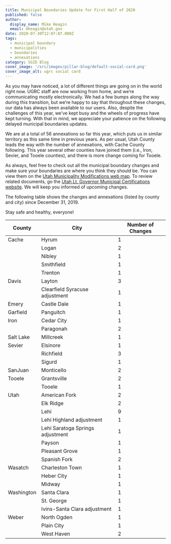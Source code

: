 ```yaml
---
title: Municipal Boundaries Update for First Half of 2020
published: false
author:
  display_name: Mike Heagin
  email: mheagin@utah.gov
date: 2020-07-30T12:07:07.000Z
tags:
  - municipal boundary
  - municipalities
  - boundaries
  - annexations
category: SGID Blog
cover_image: '/src/images/pillar-blog/default-social-card.png'
cover_image_alt: ugrc social card
---
```


As you may have noticed, a lot of different things are going on in the world right now. UGRC staff are now working from home, and we’re communicating mostly electronically. We had a few bumps along the way during this transition, but we’re happy to say that throughout these changes, our data has always been available to our users. Also, despite the challenges of this year, we’ve kept busy and the wheels of progress have kept turning. With that in mind, we appreciate your patience on the following delayed municipal boundaries updates.

We are at a total of 56 annexations so far this year, which puts us in similar territory as this same time in previous years. As per usual, Utah County leads the way with the number of annexations, with Cache County following. This year several other counties have joined them (i.e., Iron, Sevier, and Tooele counties), and there is more change coming for Tooele.

As always, feel free to check out all the municipal boundary changes and make sure your boundaries are where you think they should be. You can view them on the [Utah Municipality Modifications web map](https://www.arcgis.com/home/webmap/viewer.html?webmap=c5ab7e0fcd514f1a9db6b8dad55bba63).
To review related documents, go the [Utah Lt. Governor Municipal Certifications website](https://municert.utah.gov/). We will keep you informed of upcoming changes.

The following table shows the changes and annexations (listed by county and city) since December 31, 2019.

Stay safe and healthy, everyone!

| County     | City                             | Number of Changes |
| ---------- | -------------------------------- | ----------------- |
| Cache      | Hyrum                            | 1                 |
|            | Logan                            | 2                 |
|            | Nibley                           | 1                 |
|            | Smithfield                       | 1                 |
|            | Trenton                          | 1                 |
| Davis      | Layton                           | 3                 |
|            | Clearfield Syracuse adjustment   | 1                 |
| Emery      | Castle Dale                      | 1                 |
| Garfield   | Panguitch                        | 1                 |
| Iron       | Cedar City                       | 1                 |
|            | Paragonah                        | 2                 |
| Salt Lake  | Millcreek                        | 1                 |
| Sevier     | Elsinore                         | 1                 |
|            | Richfield                        | 3                 |
|            | Sigurd                           | 1                 |
| SanJuan    | Monticello                       | 2                 |
| Tooele     | Grantsville                      | 2                 |
|            | Tooele                           | 1                 |
| Utah       | American Fork                    | 2                 |
|            | Elk Ridge                        | 2                 |
|            | Lehi                             | 9                 |
|            | Lehi Highland adjustment         | 1                 |
|            | Lehi Saratoga Springs adjustment | 1                 |
|            | Payson                           | 1                 |
|            | Pleasant Grove                   | 1                 |
|            | Spanish Fork                     | 2                 |
| Wasatch    | Charleston Town                  | 1                 |
|            | Heber City                       | 1                 |
|            | Midway                           | 1                 |
| Washington | Santa Clara                      | 1                 |
|            | St. George                       | 1                 |
|            | Ivins-Santa Clara adjustment     | 1                 |
| Weber      | North Ogden                      | 1                 |
|            | Plain City                       | 1                 |
|            | West Haven                       | 2                 |
